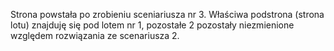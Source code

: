 Strona powstała po zrobieniu sceniariusza nr 3. Właściwa podstrona (strona lotu) znajduję się pod lotem nr 1, pozostałe 2 pozostały niezmienione względem rozwiązania ze scenariusza 2.

